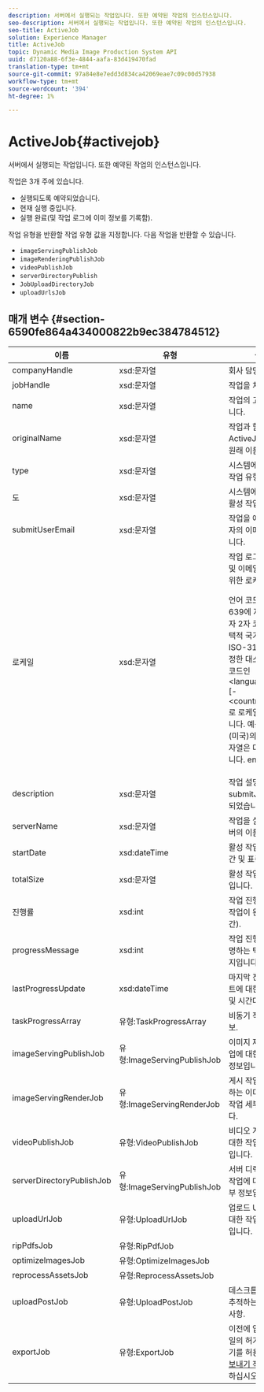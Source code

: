 ```yaml
---
description: 서버에서 실행되는 작업입니다. 또한 예약된 작업의 인스턴스입니다.
seo-description: 서버에서 실행되는 작업입니다. 또한 예약된 작업의 인스턴스입니다.
seo-title: ActiveJob
solution: Experience Manager
title: ActiveJob
topic: Dynamic Media Image Production System API
uuid: d7120a88-6f3e-4844-aafa-83d419470fad
translation-type: tm+mt
source-git-commit: 97a84e8e7edd3d834ca42069eae7c09c00d57938
workflow-type: tm+mt
source-wordcount: '394'
ht-degree: 1%

---
```



# ActiveJob{#activejob}

서버에서 실행되는 작업입니다. 또한 예약된 작업의 인스턴스입니다.

작업은 3개 주에 있습니다.

* 실행되도록 예약되었습니다.
* 현재 실행 중입니다.
* 실행 완료(및 작업 로그에 이미 정보를 기록함).

작업 유형을 반환할 작업 유형 값을 지정합니다. 다음 작업을 반환할 수 있습니다.

* `imageServingPublishJob`
* `imageRenderingPublishJob`
* `videoPublishJob`
* `serverDirectoryPublish`
* `JobUploadDirectoryJob`
* `uploadUrlsJob`

## 매개 변수 {#section-6590fe864a434000822b9ec384784512}

<table id="table_1C4DDAB4EB1341FDA92B6F14E0132F75"> 
 <thead> 
  <tr> 
   <th colname="col1" class="entry"> 이름 </th> 
   <th colname="col2" class="entry"> 유형 </th> 
   <th colname="col3" class="entry"> 설명 </th> 
  </tr> 
 </thead>
 <tbody> 
  <tr> 
   <td colname="col1"> <span class="codeph"> <span class="varname"> companyHandle</span> </span> </td> 
   <td colname="col2"> <span class="codeph"> xsd:문자열</span> </td> 
   <td colname="col3"> 회사 담당입니다. </td> 
  </tr> 
  <tr> 
   <td colname="col1"> <span class="codeph"> <span class="varname"> jobHandle</span> </span> </td> 
   <td colname="col2"> <span class="codeph"> xsd:문자열</span> </td> 
   <td colname="col3"> 작업을 처리합니다. </td> 
  </tr> 
  <tr> 
   <td colname="col1"> <span class="codeph"> <span class="varname"> name</span> </span> </td> 
   <td colname="col2"> <span class="codeph"> xsd:문자열</span> </td> 
   <td colname="col3"> 작업의 고유 이름입니다. </td> 
  </tr> 
  <tr> 
   <td colname="col1"> <span class="codeph"> <span class="varname"> originalName</span> </span> </td> 
   <td colname="col2"> <span class="codeph"> xsd:문자열</span> </td> 
   <td colname="col3">작업과 함께 제출된 <span class="codeph"> ActiveJob</span> 유형의 원래 이름입니다. </td> 
  </tr> 
  <tr> 
   <td colname="col1"> <span class="codeph"> <span class="varname"> type</span> </span> </td> 
   <td colname="col2"> <span class="codeph"> xsd:문자열</span> </td> 
   <td colname="col3"> 시스템에서 반환된 작업 유형 선택 </td> 
  </tr> 
  <tr> 
   <td colname="col1"> <span class="codeph"> <span class="varname"> 도</span> </span> </td> 
   <td colname="col2"> <span class="codeph"> xsd:문자열</span> </td> 
   <td colname="col3"> 시스템에서 반환된 활성 작업 상태 선택 </td> 
  </tr> 
  <tr> 
   <td colname="col1"> <span class="codeph"> <span class="varname"> submitUserEmail</span> </span> </td> 
   <td colname="col2"> <span class="codeph"> xsd:문자열</span> </td> 
   <td colname="col3"> 작업을 예약한 사용자의 이메일 주소입니다. </td> 
  </tr> 
  <tr> 
   <td colname="col1"> <span class="codeph"> <span class="varname"> 로케일</span> </span> </td> 
   <td colname="col2"> <span class="codeph"> xsd:문자열</span> </td> 
   <td colname="col3">작업 로그 세부 사항 및 이메일 현지화를 위한 로케일입니다. <p>언어 코드가 ISO-639에 지정된 소문자 2자 코드이고, 선택적 국가 코드는 ISO-3166에서 지정한 대소문자 2자 코드인 <span class="codeph"> &lt;language_code&gt;[-&lt;country_code&gt;]</span>로 로케일을 지정합니다. 예를 들어 영어(미국)의 로케일 문자열은 다음과 같습니다.<span class="codeph"> en-US</span>. </p></td> 
  </tr> 
  <tr> 
   <td colname="col1"> <span class="codeph"> <span class="varname"> description</span> </span> </td> 
   <td colname="col2"> <span class="codeph"> xsd:문자열</span> </td> 
   <td colname="col3">작업 설명은 원래 <span class="codeph"> submitJob</span>에 지정되었습니다. </td> 
  </tr> 
  <tr> 
   <td colname="col1"> <span class="codeph"> <span class="varname"> serverName</span> </span> </td> 
   <td colname="col2"> <span class="codeph"> xsd:문자열</span> </td> 
   <td colname="col3"> 작업을 실행하는 서버의 이름입니다. </td> 
  </tr> 
  <tr> 
   <td colname="col1"> <span class="codeph"> <span class="varname"> startDate</span> </span> </td> 
   <td colname="col2"> <span class="codeph"> xsd:dateTime</span> </td> 
   <td colname="col3"> 활성 작업의 날짜, 시간 및 표준 시간대 </td> 
  </tr> 
  <tr> 
   <td colname="col1"> <span class="codeph"> <span class="varname"> totalSize</span> </span> </td> 
   <td colname="col2"> <span class="codeph"> xsd:문자열</span> </td> 
   <td colname="col3"> 활성 작업의 총 크기입니다. </td> 
  </tr> 
  <tr> 
   <td colname="col1"> <span class="codeph"> <span class="varname"> 진행률</span> </span> </td> 
   <td colname="col2"> <span class="codeph"> xsd:int</span> </td> 
   <td colname="col3"> 작업 진행 상태(즉, 작업이 완료되는 시간). </td> 
  </tr> 
  <tr> 
   <td colname="col1"> <span class="codeph"> <span class="varname"> progressMessage</span> </span> </td> 
   <td colname="col2"> <span class="codeph"> xsd:int</span> </td> 
   <td colname="col3"> 작업 진행 상태를 설명하는 텍스트 메시지입니다. </td> 
  </tr> 
  <tr> 
   <td colname="col1"> <span class="codeph"> <span class="varname"> lastProgressUpdate</span> </span> </td> 
   <td colname="col2"> <span class="codeph"> xsd:dateTime</span> </td> 
   <td colname="col3"> 마지막 진행 업데이트에 대한 날짜, 시간 및 시간대. </td> 
  </tr> 
  <tr> 
   <td colname="col1"> <span class="codeph"> <span class="varname"> taskProgressArray</span> </span> </td> 
   <td colname="col2"> <span class="codeph"> 유형:TaskProgressArray</span> </td> 
   <td colname="col3"> 비동기 작업 진행 정보. </td> 
  </tr> 
  <tr> 
   <td colname="col1"> <span class="codeph"> <span class="varname"> imageServingPublishJob</span> </span> </td> 
   <td colname="col2"> <span class="codeph"> 유형:ImageServingPublishJob</span> </td> 
   <td colname="col3"> 이미지 제공 게시 작업에 대한 작업 세부 정보입니다. </td> 
  </tr> 
  <tr> 
   <td colname="col1"> <span class="codeph"> <span class="varname"> imageServingRenderJob</span> </span> </td> 
   <td colname="col2"> <span class="codeph"> 유형:ImageServingRenderJob</span> </td> 
   <td colname="col3"> 게시 작업을 렌더링하는 이미지에 대한 작업 세부 정보입니다. </td> 
  </tr> 
  <tr> 
   <td colname="col1"> <span class="codeph"> <span class="varname"> videoPublishJob</span> </span> </td> 
   <td colname="col2"> <span class="codeph"> 유형:VideoPublishJob</span> </td> 
   <td colname="col3"> 비디오 게시 작업에 대한 작업 세부 정보입니다. </td> 
  </tr> 
  <tr> 
   <td colname="col1"> <span class="codeph"> <span class="varname"> serverDirectoryPublishJob</span> </span> </td> 
   <td colname="col2"> <span class="codeph"> 유형:ImageServingPublishJob</span> </td> 
   <td colname="col3"> 서버 디렉토리 게시 작업에 대한 작업 세부 정보입니다. </td> 
  </tr> 
  <tr> 
   <td colname="col1"> <span class="codeph"> <span class="varname"> uploadUrlJob</span> </span> </td> 
   <td colname="col2"> <span class="codeph"> 유형:UploadUrlJob</span> </td> 
   <td colname="col3"> 업로드 URL 작업에 대한 작업 세부 정보입니다. </td> 
  </tr> 
  <tr> 
   <td colname="col1"> <span class="codeph"> <span class="varname"> ripPdfsJob</span> </span> </td> 
   <td colname="col2"> <span class="codeph"> 유형:RipPdfJob</span> </td> 
   <td colname="col3"></td> 
  </tr> 
  <tr> 
   <td colname="col1"> <span class="codeph"> <span class="varname"> optimizeImagesJob</span> </span> </td> 
   <td colname="col2"> <span class="codeph"> 유형:OptimizeImagesJob</span> </td> 
   <td colname="col3"></td> 
  </tr> 
  <tr> 
   <td colname="col1"> <span class="codeph"> <span class="varname"> reprocessAssetsJob</span> </span> </td> 
   <td colname="col2"> <span class="codeph"> 유형:ReprocessAssetsJob</span> </td> 
   <td colname="col3"></td> 
  </tr> 
  <tr> 
   <td colname="col1"> <span class="codeph"> <span class="varname"> uploadPostJob</span> </span> </td> 
   <td colname="col2"> <span class="codeph"> 유형:UploadPostJob</span> </td> 
   <td colname="col3"> 데스크톱 업로드를 추적하는 작업 세부 사항. </td> 
  </tr> 
  <tr> 
   <td colname="col1"> <span class="codeph"> <span class="varname"> exportJob</span> </span> </td> 
   <td colname="col2"> <span class="codeph"> 유형:ExportJob</span> </td> 
   <td colname="col3">이전에 업로드한 파일의 허가된 내보내기를 허용합니다. <a href="https://docs.adobe.com/content/help/en/dynamic-media-developer-resources/image-production-api/data-types/r-exportjob.html" format="http" scope="external"> 내보내기 작업</a>을 참조하십시오. </td> 
  </tr> 
 </tbody> 
</table>

